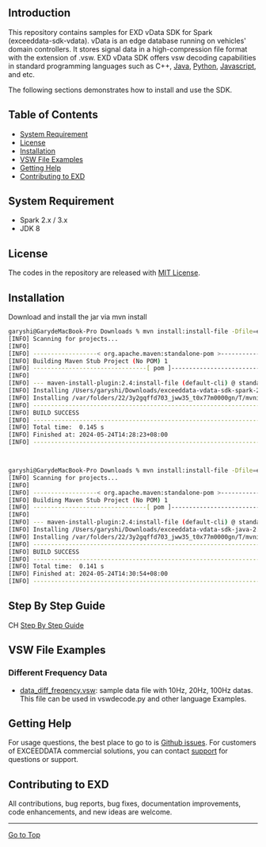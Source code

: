 
## Introduction
This repository contains samples for EXD vData SDK for Spark (exceeddata-sdk-vdata).  vData is an edge database running on vehicles' domain controllers.  It stores signal data in a high-compression file format with the extension of .vsw.  EXD vData SDK offers vsw decoding capabilities in standard programming languages such as C++, [Java](https://github.com/exceeddata/sdk-vdata-java), [Python](https://github.com/exceeddata/sdk-vdata-python), [Javascript](https://github.com/exceeddata/sdk-vdata-javascript), and etc.  

The following sections demonstrates how to install and use the SDK.

## Table of Contents
- [System Requirement](#system-requirement)
- [License](#license)
- [Installation](#installation)
- [VSW File Examples](#vsw-file-examples)
- [Getting Help](#getting-help)
- [Contributing to EXD](#contributing-to-exd)

## System Requirement
- Spark 2.x / 3.x
- JDK 8

## License
The codes in the repository are released with [MIT License](LICENSE).

## Installation
Download and install the jar via mvn install 

```sh
garyshi@GarydeMacBook-Pro Downloads % mvn install:install-file -Dfile=exceeddata-vdata-sdk-spark-2.8.3-hadoop-3.0.0-cdh6.3.4-spark-2.4.0-cdh6.3.4.jar -DgroupId=com.exceeddata.sdk -DartifactId=vdata-sdk-spark_v2_4 -Dversion=2.8.3-hadoop-3.0.0-cdh6.3.4-spark-2.4.0-cdh6.3.4 -Dpackaging=jar
[INFO] Scanning for projects...
[INFO] 
[INFO] ------------------< org.apache.maven:standalone-pom >-------------------
[INFO] Building Maven Stub Project (No POM) 1
[INFO] --------------------------------[ pom ]---------------------------------
[INFO] 
[INFO] --- maven-install-plugin:2.4:install-file (default-cli) @ standalone-pom ---
[INFO] Installing /Users/garyshi/Downloads/exceeddata-vdata-sdk-spark-2.8.3-hadoop-3.0.0-cdh6.3.4-spark-2.4.0-cdh6.3.4.jar to /Users/garyshi/.m2/repository/com/exceeddata/sdk/vdata-sdk-spark_v2_4/2.8.3-hadoop-3.0.0-cdh6.3.4-spark-2.4.0-cdh6.3.4/vdata-sdk-spark_v2_4-2.8.3-hadoop-3.0.0-cdh6.3.4-spark-2.4.0-cdh6.3.4.jar
[INFO] Installing /var/folders/22/3y2gqffd703_jww35_t0x77m0000gn/T/mvninstall16257380440343494835.pom to /Users/garyshi/.m2/repository/com/exceeddata/sdk/vdata-sdk-spark_v2_4/2.8.3-hadoop-3.0.0-cdh6.3.4-spark-2.4.0-cdh6.3.4/vdata-sdk-spark_v2_4-2.8.3-hadoop-3.0.0-cdh6.3.4-spark-2.4.0-cdh6.3.4.pom
[INFO] ------------------------------------------------------------------------
[INFO] BUILD SUCCESS
[INFO] ------------------------------------------------------------------------
[INFO] Total time:  0.145 s
[INFO] Finished at: 2024-05-24T14:28:23+08:00
[INFO] ------------------------------------------------------------------------



garyshi@GarydeMacBook-Pro Downloads % mvn install:install-file -Dfile=exceeddata-vdata-sdk-java-2.8.3.jar  -DgroupId=com.exceeddata.sdk -DartifactId=vdata-sdk-java -Dversion=2.8.3 -Dpackaging=jar
[INFO] Scanning for projects...
[INFO] 
[INFO] ------------------< org.apache.maven:standalone-pom >-------------------
[INFO] Building Maven Stub Project (No POM) 1
[INFO] --------------------------------[ pom ]---------------------------------
[INFO] 
[INFO] --- maven-install-plugin:2.4:install-file (default-cli) @ standalone-pom ---
[INFO] Installing /Users/garyshi/Downloads/exceeddata-vdata-sdk-java-2.8.3.jar to /Users/garyshi/.m2/repository/com/exceeddata/sdk/vdata-sdk-java/2.8.3/vdata-sdk-java-2.8.3.jar
[INFO] Installing /var/folders/22/3y2gqffd703_jww35_t0x77m0000gn/T/mvninstall4040870039845949465.pom to /Users/garyshi/.m2/repository/com/exceeddata/sdk/vdata-sdk-java/2.8.3/vdata-sdk-java-2.8.3.pom
[INFO] ------------------------------------------------------------------------
[INFO] BUILD SUCCESS
[INFO] ------------------------------------------------------------------------
[INFO] Total time:  0.141 s
[INFO] Finished at: 2024-05-24T14:30:54+08:00
[INFO] ------------------------------------------------------------------------

```

## Step By Step Guide
CH [Step By Step Guide](guide.md)

## VSW File Examples
### Different Frequency Data  
- [data_diff_freqency.vsw](https://github.com/exceeddata/sdk-vdata-python/sample_files/vsw/data_diff_freqency.vsw): sample data file with 10Hz, 20Hz, 100Hz datas. This file can be used in vswdecode.py and other language Examples.


## Getting Help
For usage questions, the best place to go to is [Github issues](https://github.com/exceeddata/sdk-vdata-spark/issues). For customers of EXCEEDDATA commercial solutions, you can contact [support](mailto:support@smartsct.com) for questions or support.

## Contributing to EXD
All contributions, bug reports, bug fixes, documentation improvements, code enhancements, and new ideas are welcome.

<hr>

[Go to Top](#table-of-contents)